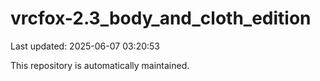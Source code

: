 # vrcfox-2.3_body_and_cloth_edition

Last updated: 2025-06-07 03:20:53

This repository is automatically maintained.
